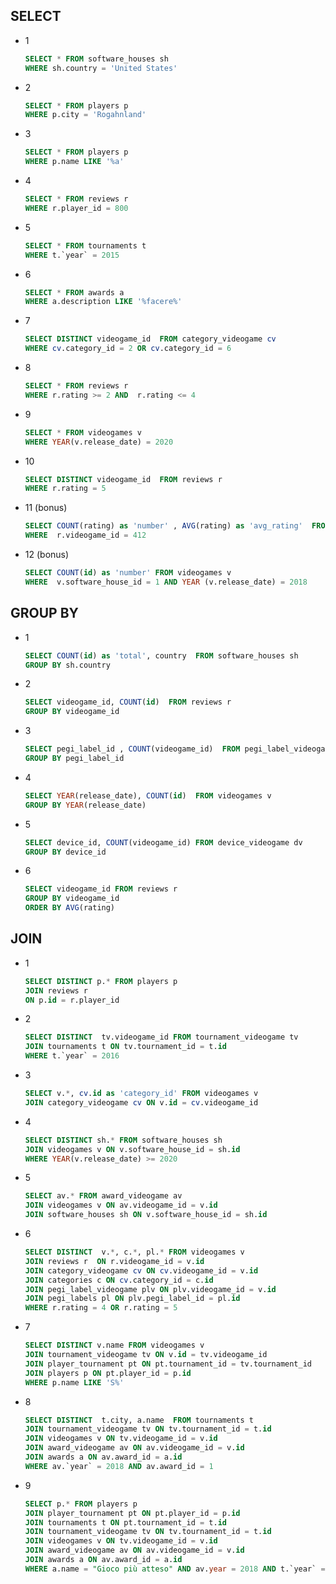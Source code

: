 ## SELECT

- 1
    ```sql
    SELECT * FROM software_houses sh 
    WHERE sh.country = 'United States'
    ```

- 2
    ```sql
    SELECT * FROM players p 
    WHERE p.city = 'Rogahnland' 
    ```

- 3
    ```sql
    SELECT * FROM players p 
    WHERE p.name LIKE '%a' 
    ```

- 4
    ```sql
    SELECT * FROM reviews r  
    WHERE r.player_id = 800
    ```

- 5
    ```sql
    SELECT * FROM tournaments t 
    WHERE t.`year` = 2015
    ```

- 6
    ```sql
    SELECT * FROM awards a 
    WHERE a.description LIKE '%facere%'
    ```

- 7
    ```sql
    SELECT DISTINCT videogame_id  FROM category_videogame cv 
    WHERE cv.category_id = 2 OR cv.category_id = 6
    ```

- 8
    ```sql
    SELECT * FROM reviews r 
    WHERE r.rating >= 2 AND  r.rating <= 4
    ```

- 9
    ```sql
    SELECT * FROM videogames v 
    WHERE YEAR(v.release_date) = 2020
    ```

- 10
    ```sql
    SELECT DISTINCT videogame_id  FROM reviews r 
    WHERE r.rating = 5
    ```

- 11 (bonus)
    ```sql
    SELECT COUNT(rating) as 'number' , AVG(rating) as 'avg_rating'  FROM reviews r 
    WHERE  r.videogame_id = 412
    ```

- 12 (bonus)
    ```sql
    SELECT COUNT(id) as 'number' FROM videogames v 
    WHERE  v.software_house_id = 1 AND YEAR (v.release_date) = 2018
    ```

## GROUP BY

- 1
    ```sql
    SELECT COUNT(id) as 'total', country  FROM software_houses sh 
    GROUP BY sh.country 
    ```

- 2
    ```sql
    SELECT videogame_id, COUNT(id)  FROM reviews r 
    GROUP BY videogame_id  
    ```

- 3
    ```sql
    SELECT pegi_label_id , COUNT(videogame_id)  FROM pegi_label_videogame plv 
    GROUP BY pegi_label_id  
    ```

- 4
    ```sql
    SELECT YEAR(release_date), COUNT(id)  FROM videogames v  
    GROUP BY YEAR(release_date) 
    ```

- 5
    ```sql
    SELECT device_id, COUNT(videogame_id) FROM device_videogame dv 
    GROUP BY device_id 
    ```

- 6
    ```sql
    SELECT videogame_id FROM reviews r 
    GROUP BY videogame_id 
    ORDER BY AVG(rating) 
    ```

## JOIN

- 1
    ```sql
    SELECT DISTINCT p.* FROM players p
    JOIN reviews r 
    ON p.id = r.player_id 
    ```

- 2
    ```sql
    SELECT DISTINCT  tv.videogame_id FROM tournament_videogame tv
    JOIN tournaments t ON tv.tournament_id = t.id 
    WHERE t.`year` = 2016
    ```

- 3
    ```sql
    SELECT v.*, cv.id as 'category_id' FROM videogames v 
    JOIN category_videogame cv ON v.id = cv.videogame_id 
    ```

- 4
    ```sql
    SELECT DISTINCT sh.* FROM software_houses sh  
    JOIN videogames v ON v.software_house_id = sh.id 
    WHERE YEAR(v.release_date) >= 2020
    ```

- 5
    ```sql
    SELECT av.* FROM award_videogame av  
    JOIN videogames v ON av.videogame_id = v.id 
    JOIN software_houses sh ON v.software_house_id = sh.id
    ```

- 6
    ```sql
    SELECT DISTINCT  v.*, c.*, pl.* FROM videogames v 
    JOIN reviews r  ON r.videogame_id = v.id 
    JOIN category_videogame cv ON cv.videogame_id = v.id 
    JOIN categories c ON cv.category_id = c.id 
    JOIN pegi_label_videogame plv ON plv.videogame_id = v.id 
    JOIN pegi_labels pl ON plv.pegi_label_id = pl.id 
    WHERE r.rating = 4 OR r.rating = 5
    ```

- 7
    ```sql
    SELECT DISTINCT v.name FROM videogames v 
    JOIN tournament_videogame tv ON v.id = tv.videogame_id 
    JOIN player_tournament pt ON pt.tournament_id = tv.tournament_id 
    JOIN players p ON pt.player_id = p.id 
    WHERE p.name LIKE 'S%'
    ```

- 8
    ```sql
    SELECT DISTINCT  t.city, a.name  FROM tournaments t 
    JOIN tournament_videogame tv ON tv.tournament_id = t.id 
    JOIN videogames v ON tv.videogame_id = v.id
    JOIN award_videogame av ON av.videogame_id = v.id
    JOIN awards a ON av.award_id = a.id
    WHERE av.`year` = 2018 AND av.award_id = 1
    ```

- 9
    ```sql
    SELECT p.* FROM players p 
    JOIN player_tournament pt ON pt.player_id = p.id 
    JOIN tournaments t ON pt.tournament_id = t.id 
    JOIN tournament_videogame tv ON tv.tournament_id = t.id
    JOIN videogames v ON tv.videogame_id = v.id
    JOIN award_videogame av ON av.videogame_id = v.id
    JOIN awards a ON av.award_id = a.id 
    WHERE a.name = "Gioco più atteso" AND av.year = 2018 AND t.`year` = 2019
    ```


